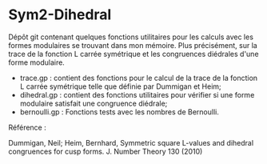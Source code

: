 # Sym2-Dihedral

Dépôt git contenant quelques fonctions utilitaires pour les calculs avec les formes modulaires se trouvant dans mon mémoire. Plus précisément, sur la trace de la fonction L carrée symétrique et les congruences diédrales d'une forme modulaire.

* trace.gp : contient des fonctions pour le calcul de la trace de la fonction L carrée symétrique telle que définie par Dummigan et Heim;
* dihedral.gp : contient des fonctions utilitaires pour vérifier si une forme modulaire satisfait une congruence diédrale;
* bernoulli.gp : Fonctions tests avec les nombres de Bernoulli.

Référence :

Dummigan, Neil; Heim, Bernhard, Symmetric square L-values and dihedral congruences for cusp forms. 
J. Number Theory 130 (2010)
